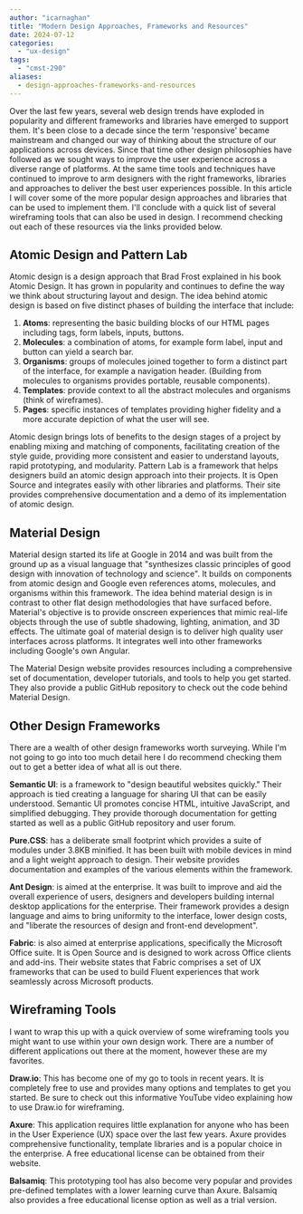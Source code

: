 ```yaml
---
author: "icarnaghan"
title: "Modern Design Approaches, Frameworks and Resources"
date: 2024-07-12
categories: 
  - "ux-design"
tags: 
  - "cmst-290"
aliases:
  - design-approaches-frameworks-and-resources
---
```


Over the last few years, several web design trends have exploded in popularity and different frameworks and libraries have emerged to support them. It's been close to a decade since the term 'responsive' became mainstream and changed our way of thinking about the structure of our applications across devices. Since that time other design philosophies have followed as we sought ways to improve the user experience across a diverse range of platforms. At the same time tools and techniques have continued to improve to arm designers with the right frameworks, libraries and approaches to deliver the best user experiences possible. In this article I will cover some of the more popular design approaches and libraries that can be used to implement them. I'll conclude with a quick list of several wireframing tools that can also be used in design. I recommend checking out each of these resources via the links provided below.

## Atomic Design and Pattern Lab

Atomic design is a design approach that Brad Frost explained in his book Atomic Design. It has grown in popularity and continues to define the way we think about structuring layout and design. The idea behind atomic design is based on five distinct phases of building the interface that include:

1. **Atoms**: representing the basic building blocks of our HTML pages including tags, form labels, inputs, buttons.
2. **Molecules**: a combination of atoms, for example form label, input and button can yield a search bar.
3. **Organisms**: groups of molecules joined together to form a distinct part of the interface, for example a navigation header. (Building from molecules to organisms provides portable, reusable components).
4. **Templates**: provide context to all the abstract molecules and organisms (think of wireframes).
5. **Pages**: specific instances of templates providing higher fidelity and a more accurate depiction of what the user will see.

Atomic design brings lots of benefits to the design stages of a project by enabling mixing and matching of components, facilitating creation of the style guide, providing more consistent and easier to understand layouts, rapid prototyping, and modularity. Pattern Lab is a framework that helps designers build an atomic design approach into their projects. It is Open Source and integrates easily with other libraries and platforms. Their site provides comprehensive documentation and a demo of its implementation of atomic design.

## Material Design

Material design started its life at Google in 2014 and was built from the ground up as a visual language that "synthesizes classic principles of good design with innovation of technology and science". It builds on components from atomic design and Google even references atoms, molecules, and organisms within this framework. The idea behind material design is in contrast to other flat design methodologies that have surfaced before. Material's objective is to provide onscreen experiences that mimic real-life objects through the use of subtle shadowing, lighting, animation, and 3D effects. The ultimate goal of material design is to deliver high quality user interfaces across platforms. It integrates well into other frameworks including Google's own Angular.

The Material Design website provides resources including a comprehensive set of documentation, developer tutorials, and tools to help you get started. They also provide a public GitHub repository to check out the code behind Material Design.

## Other Design Frameworks

There are a wealth of other design frameworks worth surveying. While I'm not going to go into too much detail here I do recommend checking them out to get a better idea of what all is out there.

**Semantic UI**: is a framework to "design beautiful websites quickly." Their approach is tied creating a language for sharing UI that can be easily understood. Semantic UI promotes concise HTML, intuitive JavaScript, and simplified debugging. They provide thorough documentation for getting started as well as a public GitHub repository and user forum.

**Pure.CSS**: has a deliberate small footprint which provides a suite of modules under 3.8KB minified. It has been built with mobile devices in mind and a light weight approach to design. Their website provides documentation and examples of the various elements within the framework.

**Ant Design**: is aimed at the enterprise. It was built to improve and aid the overall experience of users, designers and developers building internal desktop applications for the enterprise. Their framework provides a design language and aims to bring uniformity to the interface, lower design costs, and "liberate the resources of design and front-end development".

**Fabric**: is also aimed at enterprise applications, specifically the Microsoft Office suite. It is Open Source and is designed to work across Office clients and add-ins. Their website states that Fabric comprises a set of UX frameworks that can be used to build Fluent experiences that work seamlessly across Microsoft products.

## Wireframing Tools

I want to wrap this up with a quick overview of some wireframing tools you might want to use within your own design work. There are a number of different applications out there at the moment, however these are my favorites.

**Draw.io**: This has become one of my go to tools in recent years. It is completely free to use and provides many options and templates to get you started. Be sure to check out this informative YouTube video explaining how to use Draw.io for wireframing.

**Axure**: This application requires little explanation for anyone who has been in the User Experience (UX) space over the last few years. Axure provides comprehensive functionality, template libraries and is a popular choice in the enterprise. A free educational license can be obtained from their website.

**Balsamiq**: This prototyping tool has also become very popular and provides pre-defined templates with a lower learning curve than Axure. Balsamiq also provides a free educational license option as well as a trial version.
